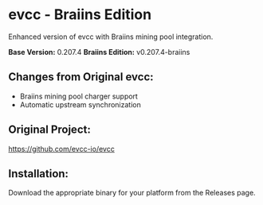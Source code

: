 # evcc - Braiins Edition

Enhanced version of evcc with Braiins mining pool integration.

**Base Version:** 0.207.4
**Braiins Edition:** v0.207.4-braiins

## Changes from Original evcc:
- Braiins mining pool charger support
- Automatic upstream synchronization

## Original Project:
https://github.com/evcc-io/evcc

## Installation:
Download the appropriate binary for your platform from the Releases page.
